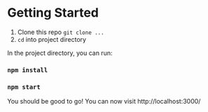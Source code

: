 # Getting Started 

1. Clone this repo `git clone ...` 
2. `cd` into project directory

In the project directory, you can run:
### `npm install`
### `npm start`

You should be good to go! You can now visit http://localhost:3000/ 
